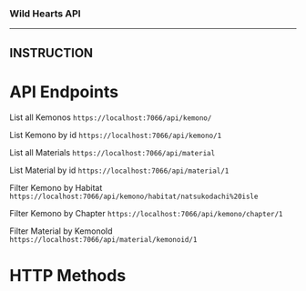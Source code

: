 ### Wild Hearts API

----------

## INSTRUCTION

# API Endpoints

List all Kemonos
```https://localhost:7066/api/kemono/```

List Kemono by id
```https://localhost:7066/api/kemono/1```

List all Materials
```https://localhost:7066/api/material```

List Material by id
```https://localhost:7066/api/material/1```

Filter Kemono by Habitat
```https://localhost:7066/api/kemono/habitat/natsukodachi%20isle``` 

Filter Kemono by Chapter
```https://localhost:7066/api/kemono/chapter/1``` 

Filter Material by KemonoId
```https://localhost:7066/api/material/kemonoid/1``` 

# HTTP Methods


